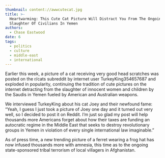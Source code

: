 ```yaml
---
thumbnail: content://awwcutecat.jpg
title: >-
  Heartwarming: This Cute Cat Picture Will Distract You From The Ongoing
  Slaughter Of Civilians In Yemen
authors:
  - Chase Eastwood
date: 6
tags:
  - politics
  - culture
  - middle-east
  - international
---
```


Earlier this week, a picture of a cat receiving very good head scratches was posted on the r/cats subreddit by internet user TurkeyKing354657687 and exploded in popularity, continuing the tradition of cute pictures on the internet detracting from the slaughter of innocent women and children by the Saudis in Yemen fueled by American and Australian weapons.

We interviewed TurkeyKing about his cat Joey and their newfound fame: “Yeah, I guess I just took a picture of Joey one day and it turned out very well, so I decided to post it on Reddit. I’m just so glad my post will help thousands more Americans forget about how their taxes are funding an autocratic regime in the Middle East that seeks to destroy revolutionary groups in Yemen in violation of every single international law imaginable.”

As of press time, a new trending picture of a ferret wearing a frog hat has now infused thousands more with amnesia, this time as to the ongoing state-sponsored tribal terrorism of local villagers in Afghanistan.
